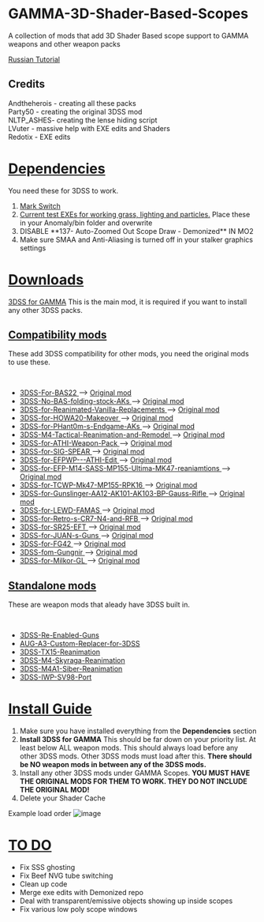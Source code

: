 # GAMMA-3D-Shader-Based-Scopes
A collection of mods that add 3D Shader Based scope support to GAMMA weapons and other weapon packs

<a href="https://github.com/Redotix/GAMMA-3D-Shader-Based-Scopes/blob/main/README-ru.md">Russian Tutorial</a>

<h2>Credits</h2>
Andtheherois - creating all these packs<br/>
Party50 - creating the original 3DSS mod<br/>
NLTP_ASHES- creating the lense hiding script<br/>
LVuter - massive help with EXE edits and Shaders<br/>
Redotix - EXE edits<br/>

<h1><u> Dependencies </u></h1>
You need these for 3DSS to work.
<ol>
  <li><a href="https://drive.google.com/file/d/19tHFE6SD6_5X1XCRTlLXL08MrbXfzWf3/view?usp=drive_link">Mark Switch</a></li>
  <li><a href="https://github.com/Redotix/xray-monolith/releases">Current test EXEs for working grass, lighting and particles.</a> Place these in your Anomaly/bin folder and overwrite</li>
  <li>DISABLE **137- Auto-Zoomed Out Scope Draw - Demonized** IN MO2</li>
  <li>Make sure SMAA and Anti-Aliasing is turned off in your stalker graphics settings</li>
</ol>

<h1><u> Downloads </u></h1>

  <a href="https://github.com/Redotix/3DSS-for-GAMMA/releases">3DSS for GAMMA</a>
  This is the main mod, it is required if you want to install any other 3DSS packs.

<h2><u>Compatibility mods</u></h2>
<p>These add 3DSS compatibility for other mods, you need the original mods to use these.</p><br />
<ul>
  <li><a href="https://github.com/andtheherois/3DSS-For-BAS22/releases">
    3DSS-For-BAS22
  </a> --> <a href="https://github.com/andtheherois/3DSS-For-BAS22/blob/main/README.md">
    Original mod</a></li>
  
  <li><a href="https://github.com/andtheherois/3DSS-No-BAS-folding-stock-AKs/releases">
    3DSS-No-BAS-folding-stock-AKs
  </a> --> <a href="https://github.com/andtheherois/3DSS-No-BAS-folding-stock-AKs/blob/main/README.md">
    Original mod</a></li>
    
  <li><a href="https://github.com/andtheherois/3DSS-for-Reanimated-Vanilla-Replacements/releases">
    3DSS-for-Reanimated-Vanilla-Replacements
  </a> --> <a href="https://github.com/andtheherois/3DSS-for-Reanimated-Vanilla-Replacements/blob/main/README.md">
    Original mod</a></li>
    
  <li><a href="https://github.com/andtheherois/3DSS-for-HOWA20-Makeover/releases">
    3DSS-for-HOWA20-Makeover
  </a> --> <a href="https://github.com/andtheherois/3DSS-for-HOWA20-Makeover/blob/main/README.md">
    Original mod</a></li>
    
  <li><a href="https://github.com/andtheherois/3DSS-for-Phant0m-s-Endgame-AKs/releases">
    3DSS-for-PHant0m-s-Endgame-AKs
  </a> --> <a href="https://github.com/andtheherois/3DSS-for-Phant0m-s-Endgame-AKs/blob/main/README.md">
    Original mod</a></li>
    
  <li><a href="https://github.com/andtheherois/3DSS-M4-Tactical-Reanimation-and-Remodel/releases">
    3DSS-M4-Tactical-Reanimation-and-Remodel
  </a> --> <a href="https://github.com/andtheherois/3DSS-M4-Tactical-Reanimation-and-Remodel/blob/main/README.md">
    Original mod</a></li>
    
  <li><a href="https://github.com/andtheherois/3DSS-for-ATHI-Weapon-Pack/releases">
    3DSS-for-ATHI-Weapon-Pack
  </a> --> <a href="https://github.com/andtheherois/3DSS-for-ATHI-Weapon-Pack/blob/main/README.md">
    Original mod</a></li>
    
  <li><a href="https://github.com/andtheherois/3DSS-for-SIG-SPEAR/releases">
    3DSS-for-SIG-SPEAR
  </a> --> <a href="https://github.com/andtheherois/3DSS-for-SIG-SPEAR/blob/main/README.md">
    Original mod</a></li>
    
  <li><a href="https://github.com/andtheherois/3DSS-for-EFPWP---ATHI-Edit/releases">
    3DSS-for-EFPWP---ATHI-Edit
  </a> --> <a href="https://github.com/andtheherois/3DSS-for-EFPWP---ATHI-Edit/blob/main/README.md">
    Original mod</a></li>
    
  <li><a href="https://github.com/andtheherois/3DSS-for-EFP-M14-SASS-MP155-Ultima-MK47-reaniamtions/releases">
    3DSS-for-EFP-M14-SASS-MP155-Ultima-MK47-reaniamtions
  </a> --> <a href="https://github.com/andtheherois/3DSS-for-EFP-M14-SASS-MP155-Ultima-MK47-reaniamtions/blob/main/README.md">
    Original mod</a></li>
    
  <li><a href="https://github.com/andtheherois/3DSS-for-TCWP-Mk47-MP155-RPK16/releases">
    3DSS-for-TCWP-Mk47-MP155-RPK16
  </a> --> <a href="https://github.com/andtheherois/3DSS-for-TCWP-Mk47-MP155-RPK16/blob/main/README.md">
    Original mod</a</li>
    
  <li><a href="https://github.com/andtheherois/3DSS-for-Gunslinger-AA12-AK101-AK103-BP-Gauss-Rifle/releases">
    3DSS-for-Gunslinger-AA12-AK101-AK103-BP-Gauss-Rifle
  </a> --> <a href="https://github.com/andtheherois/3DSS-for-Gunslinger-AA12-AK101-AK103-BP-Gauss-Rifle/blob/main/README.md">
    Original mod</a></li>
    
  <li><a href="https://github.com/andtheherois/3DSS-for-LEWD-FAMAS/releases">
    3DSS-for-LEWD-FAMAS
  </a> --> <a href="https://github.com/andtheherois/3DSS-for-LEWD-FAMAS/blob/main/README.md">
    Original mod</a></li>
    
  <li><a href="https://github.com/andtheherois/3DSS-for-Retro-s-CR7-N4-and-RFB/releases">
    3DSS-for-Retro-s-CR7-N4-and-RFB
  </a> --> <a href="https://github.com/andtheherois/3DSS-for-Retro-s-CR7-N4-and-RFB/blob/main/README.md">
    Original mod</a></li>
    
  <li><a href="https://github.com/andtheherois/3DSS-for-SR25-EFT/releases">
    3DSS-for-SR25-EFT
  </a> --> <a href="https://github.com/andtheherois/3DSS-for-SR25-EFT/blob/main/README.md">
    Original mod</a></li>
    
  <li><a href="https://github.com/andtheherois/3DSS-for-JUAN-s-Guns/releases">
    3DSS-for-JUAN-s-Guns
  </a> --> <a href="https://github.com/andtheherois/3DSS-for-JUAN-s-Guns/blob/main/README.md">
    Original mod</a></li>
        
  <li><a href="https://github.com/andtheherois/3DSS-for-FG42/releases">
    3DSS-for-FG42
  </a> --> <a href="https://github.com/andtheherois/3DSS-for-FG42/blob/main/README.md">
    Original mod</a></li>
        
  <li><a href="https://github.com/andtheherois/3DSS-fom-Gungnir/releases">
    3DSS-fom-Gungnir
  </a> --> <a href="https://github.com/andtheherois/3DSS-fom-Gungnir/blob/main/README.md">
    Original mod</a></li>
        
  <li><a href="https://github.com/andtheherois/3DSS-for-Milkor-GL/releases">
    3DSS-for-Milkor-GL
  </a> --> <a href="https://github.com/andtheherois/3DSS-for-Milkor-GL/blob/main/README.md">
    Original mod</a></li>
</ul>

<h2><u>Standalone mods</u></h2>
<p></p>These are weapon mods that aleady have 3DSS built in.</p><br />
<ul>
  <li><a href="https://github.com/andtheherois/3DSS-Re-Enabled-Guns/releases">
    3DSS-Re-Enabled-Guns</a></li>
  
  <li><a href="https://github.com/andtheherois/AUG-A3-Custom-Replacer-for-3DSS/releases">
    AUG-A3-Custom-Replacer-for-3DSS</a></li>
  
  <li><a href="https://github.com/andtheherois/3DSS-TX15-Reanimation/releases">
    3DSS-TX15-Reanimation</a></li>
      
  <li><a href="https://github.com/andtheherois/3DSS-M4-Skyraga-Reanimation/releases">
    3DSS-M4-Skyraga-Reanimation</a></li>
      
  <li><a href="https://github.com/andtheherois/3DSS-M4A1-Siber-Reanimation/releases">
    3DSS-M4A1-Siber-Reanimation</a></li>
      
  <li><a href="https://github.com/andtheherois/3DSS-IWP-SV98-Port/releases">
    3DSS-IWP-SV98-Port</a></li>
</ul>

<h1><u> Install Guide </u></h1>

<ol>
  <li>Make sure you have installed everything from the <b>Dependencies</b> section</li>
  <li><b>Install 3DSS for GAMMA</b> This should be far down on your priority list. At least below ALL weapon mods. This should always load before any other 3DSS mods. Other 3DSS mods must load after this. <b>There should be NO weapon mods in between any of the 3DSS mods.</b></li>
  <li>Install any other 3DSS mods under GAMMA Scopes. <b>YOU MUST HAVE THE ORIGINAL MODS FOR THEM TO WORK. THEY DO NOT INCLUDE THE ORIGINAL MOD!</b></li>
  <li>Delete your Shader Cache</li>
</ol>

Example load order
![image](https://github.com/Redotix/GAMMA-3D-Shader-Based-Scopes/assets/118221809/3cdfad76-f9a1-493e-a1bd-4cda7325e21b)


<h1><u> TO DO </u></h1>
<ul>
  <li> Fix SSS ghosting</li>
  <li> Fix Beef NVG tube switching</li>
  <li> Clean up code</li>
  <li> Merge exe edits with Demonized repo</li>
  <li> Deal with transparent/emissive objects showing up inside scopes</li>
  <li> Fix various low poly scope windows</li>
</ul>
